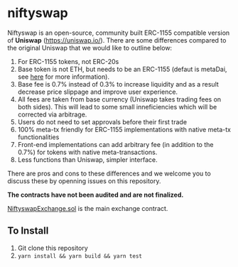 niftyswap
=========

Niftyswap is an open-source, community built ERC-1155 compatible version of **Uniswap** (https://uniswap.io/). There are some differences compared to the original Uniswap that we would like to outline below:

1. For ERC-1155 tokens, not ERC-20s
2. Base token is not ETH, but needs to be an ERC-1155 (defaut is metaDai, see [here](https://github.com/horizon-games/ERC20-meta-wrapper) for more information).
3. Base fee is 0.7% instead of 0.3% to increase liquidity and as a result decrease price slippage and improve user experience.
4. All fees are taken from base currency (Uniswap takes trading fees on both sides). This will lead to some small inneficiencies which will be corrected via arbitrage.
4. Users do not need to set approvals before their first trade
5. 100% meta-tx friendly for ERC-1155 implementations with native meta-tx functionalities
6. Front-end implementations can add arbitrary fee (in addition to the 0.7%) for tokens with native meta-transactions.
7. Less functions than Uniswap, simpler interface. 

There are pros and cons to these differences and we welcome you to discuss these by openning issues on this repository.


**The contracts have not been audited and are not finalized.**

[NiftyswapExchange.sol](https://github.com/niftyswap/niftyswap/blob/master/contracts/exchange/NiftyswapExchange.sol) is the main exchange contract.

## To Install
1. Git clone this repository
2. `yarn install && yarn build && yarn test`

